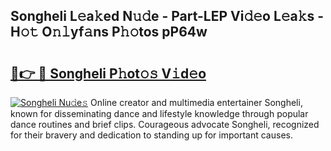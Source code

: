 ## Songheli L𝚎a𝚔ed N𝚞𝚍e - Part-LEP Vi𝚍𝚎o L𝚎a𝚔s - H𝚘𝚝 O𝚗𝚕yf𝚊ns P𝚑𝚘tos pP64w

# <h2><a href="http://kfc4ig5.oniu.top/?m=Songheli">🔗👉 🔴 Songheli P𝚑ot𝚘𝚜 V𝚒d𝚎o</a></h2>

[![Songheli Nu𝚍e𝚜](https://i.imgur.com/0qMVB7G.gif)](http://kfc4ig5.oniu.top/?m=Songheli)
Online creator and multimedia entertainer Songheli, known for disseminating dance and lifestyle knowledge through popular dance routines and brief clips. Courageous advocate Songheli, recognized for their bravery and dedication to standing up for important causes.  
